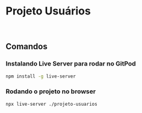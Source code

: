 # Projeto Usuários

<br />

## Comandos

### Instalando Live Server para rodar no GitPod

```sh
npm install -g live-server
```

### Rodando o projeto no browser
```sh
npx live-server ./projeto-usuarios
```